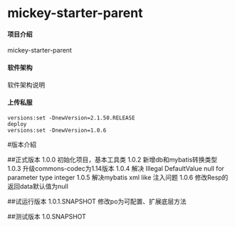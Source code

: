 # mickey-starter-parent

#### 项目介绍
mickey-starter-parent

#### 软件架构
软件架构说明

#### 上传私服
```
versions:set -DnewVersion=2.1.50.RELEASE
deploy
versions:set -DnewVersion=1.0.6
```
#版本介紹

##正式版本
1.0.0 初始化项目，基本工具类
1.0.2 新增db和mybatis转换类型
1.0.3 升级commons-codec为1.14版本
1.0.4 解决 Illegal DefaultValue null for parameter type integer
1.0.5 解决mybatis xml like 注入问题
1.0.6 修改Resp的返回data默认值为null

##试运行版本
1.0.1.SNAPSHOT 修改po为可配置、扩展底层方法

##测试版本
1.0.SNAPSHOT
